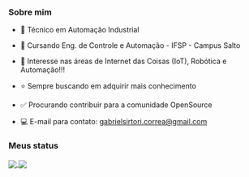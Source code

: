 ### Sobre mim
- :wrench: Técnico em Automação Industrial
- :blue_book: Cursando Eng. de Controle e Automação - IFSP - Campus Salto
- :bow: Interesse nas áreas de Internet das Coisas (IoT), Robótica e Automação!!!
- :star: Sempre buscando em adquirir mais conhecimento
- :white_check_mark: Procurando contribuir para a comunidade OpenSource

- :computer: E-mail para contato: gabrielsirtori.correa@gmail.com

### Meus status

<a href="https://github.com/anuraghazra/github-readme-stats">
  <img align="center" src="https://github-readme-stats.vercel.app/api/top-langs/?username=GabrielSirtoriCorrea&layout=compact&theme=tokyonight" />
</a>
<a href="https://github.com/anuraghazra/github-readme-stats">
  <img align="center" src="https://github-readme-stats.vercel.app/api?username=GabrielSirtoriCorrea&hide=issues&theme=tokyonight" />
</a>

